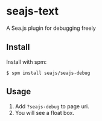 seajs-text
==========

A Sea.js plugin for debugging freely


Install
-------

Install with spm:

    $ spm install seajs/seajs-debug


Usage
-----

1. Add `?seajs-debug` to page uri.
2. You will see a float box.

